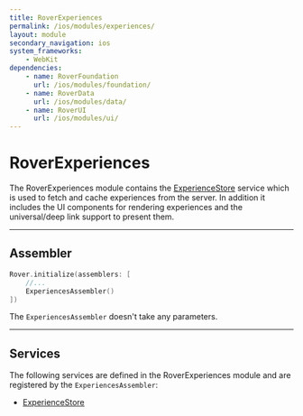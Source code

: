 ```yaml
---
title: RoverExperiences
permalink: /ios/modules/experiences/
layout: module
secondary_navigation: ios
system_frameworks:
    - WebKit
dependencies:
    - name: RoverFoundation
      url: /ios/modules/foundation/
    - name: RoverData
      url: /ios/modules/data/
    - name: RoverUI
      url: /ios/modules/ui/
---
```


# RoverExperiences

The RoverExperiences module contains the <a href="{{ site.baseurl }}{% link ios/services/experience-store.md %}">ExperienceStore</a> service which is used to fetch and cache experiences from the server. In addition it includes the UI components for rendering experiences and the universal/deep link support to present them.

---

## Assembler

```swift
Rover.initialize(assemblers: [
    //...
    ExperiencesAssembler()
])
```

The `ExperiencesAssembler` doesn't take any parameters.

---

## Services

The following services are defined in the RoverExperiences module and are registered by the `ExperiencesAssembler`:

* <a href="{{ site.baseurl }}{% link ios/services/experience-store.md %}">ExperienceStore</a>
